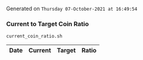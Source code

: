 Generated on `Thursday 07-October-2021 at 16:49:54`

### Current to Target Coin Ratio
`current_coin_ratio.sh`

Date|Current|Target|Ratio
---|---|---|---
